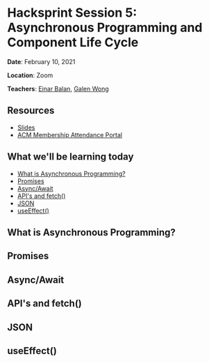 # Hacksprint Session 5: Asynchronous Programming and Component Life Cycle

**Date**: February 10, 2021

**Location**: Zoom

**Teachers**: [Einar Balan](https://github.com/EinarBalan), [Galen Wong](https://github.com/GalenWong)

## Resources

- [Slides](//TODO:link)
- [ACM Membership Attendance Portal](//TODO:link)

## What we'll be learning today
- [What is Asynchronous Programming?]()
- [Promises]()
- [Async/Await]()
- [API's and fetch()]()
- [JSON]()
- [useEffect()]()

## What is Asynchronous Programming?

## Promises

## Async/Await

## API's and fetch()

## JSON

## useEffect()




